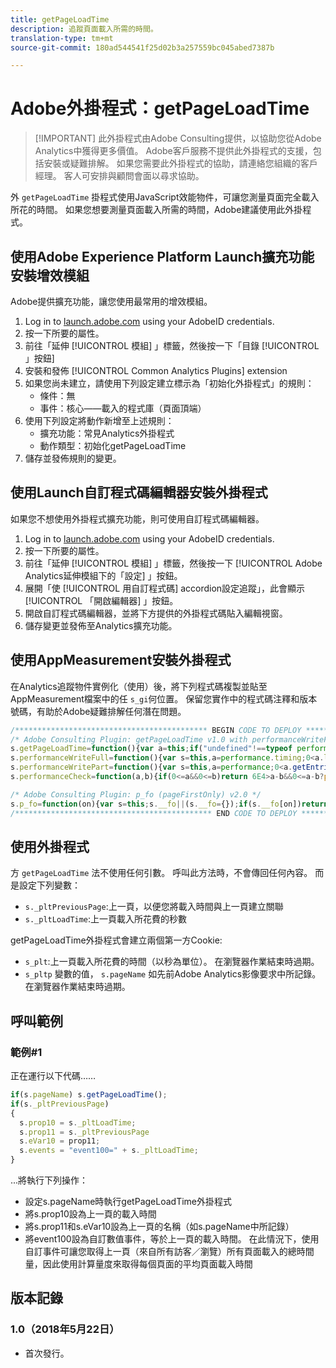 ```yaml
---
title: getPageLoadTime
description: 追蹤頁面載入所需的時間。
translation-type: tm+mt
source-git-commit: 180ad544541f25d02b3a257559bc045abed7387b

---
```



# Adobe外掛程式：getPageLoadTime

> [!IMPORTANT] 此外掛程式由Adobe Consulting提供，以協助您從Adobe Analytics中獲得更多價值。 Adobe客戶服務不提供此外掛程式的支援，包括安裝或疑難排解。 如果您需要此外掛程式的協助，請連絡您組織的客戶經理。 客人可安排與顧問會面以尋求協助。

外 `getPageLoadTime` 掛程式使用JavaScript效能物件，可讓您測量頁面完全載入所花的時間。 如果您想要測量頁面載入所需的時間，Adobe建議使用此外掛程式。

## 使用Adobe Experience Platform Launch擴充功能安裝增效模組

Adobe提供擴充功能，讓您使用最常用的增效模組。

1. Log in to [launch.adobe.com](https://launch.adobe.com) using your AdobeID credentials.
1. 按一下所要的屬性。
1. 前往「延伸 [!UICONTROL 模組] 」標籤，然後按一下「目錄 [!UICONTROL 」按鈕]
1. 安裝和發佈 [!UICONTROL Common Analytics Plugins] extension
1. 如果您尚未建立，請使用下列設定建立標示為「初始化外掛程式」的規則：
   * 條件：無
   * 事件：核心——載入的程式庫（頁面頂端）
1. 使用下列設定將動作新增至上述規則：
   * 擴充功能：常見Analytics外掛程式
   * 動作類型：初始化getPageLoadTime
1. 儲存並發佈規則的變更。

## 使用Launch自訂程式碼編輯器安裝外掛程式

如果您不想使用外掛程式擴充功能，則可使用自訂程式碼編輯器。

1. Log in to [launch.adobe.com](https://launch.adobe.com) using your AdobeID credentials.
1. 按一下所要的屬性。
1. 前往「延伸 [!UICONTROL 模組] 」標籤，然後按一下 [!UICONTROL Adobe Analytics延伸模組下的「設定] 」按鈕。
1. 展開「使 [!UICONTROL 用自訂程式碼] accordion設定追蹤」，此會顯示 [!UICONTROL 「開啟編輯器] 」按鈕。
1. 開啟自訂程式碼編輯器，並將下方提供的外掛程式碼貼入編輯視窗。
1. 儲存變更並發佈至Analytics擴充功能。

## 使用AppMeasurement安裝外掛程式

在Analytics追蹤物件實例化（使用）後，將下列程式碼複製並貼至AppMeasurement檔案中的任 `s_gi`何位置。 保留您實作中的程式碼注釋和版本號碼，有助於Adobe疑難排解任何潛在問題。

```js
/******************************************* BEGIN CODE TO DEPLOY *******************************************/
/* Adobe Consulting Plugin: getPageLoadTime v1.0 with performanceWriteFull, performanceWritePart, performanceCheck, and performanceRead helper functions (Requires p_fo plug-in) */
s.getPageLoadTime=function(){var a=this;if("undefined"!==typeof performance&&a.p_fo("performance")){var b=performance; b.clearResourceTimings();""!==a.c_r("s_plt")&&(0<b.timing.loadEventEnd&&clearInterval(a.pi),a._pltLoadTime=a.c_r("s_plt"),a._pltPreviousPage=a.c_r("s_pltp"),a.c_w("s_plt",""),a.c_w("s_pltp",""));0===b.timing.loadEventEnd?a.pi=setInterval(function(){a.performanceWriteFull()},250):0<b.timing.loadEventEnd&&(a.ptc?a.ptc===b.timing.loadEventEnd&&1===b.getEntries().length&&(a.pwp=setInterval(function(){a.performanceWritePart()},500)):a.performanceWriteFull())}};
s.performanceWriteFull=function(){var s=this,a=performance.timing;0<a.loadEventEnd&&(clearInterval(s.pi),""===s.c_r("s_plt")&& (s.c_w("s_plt",s.performanceCheck(a.loadEventEnd,a.navigationStart)),s.c_w("s_pltp",s.pageName)));s.ptc=a.loadEventEnd};
s.performanceWritePart=function(){var s=this,a=performance;0<a.getEntries().length&&(s.ppfe===a.getEntries().length? clearInterval(s.pwp):s.ppfe=a.getEntries().length);""===s.c_r("s_plt")&&(s.c_w("s_plt",((a.getEntries()[a.getEntries().length-1].responseEnd-a.getEntries()[0].startTime)/1E3).toFixed(2)),s.c_w("s_pltp",s.pageName))};
s.performanceCheck=function(a,b){if(0<=a&&0<=b)return 6E4>a-b&&0<=a-b?parseFloat((a-b)/1E3).toFixed(2):60};

/* Adobe Consulting Plugin: p_fo (pageFirstOnly) v2.0 */
s.p_fo=function(on){var s=this;s.__fo||(s.__fo={});if(s.__fo[on])return!1;s.__fo[on]={};return!0};
/******************************************** END CODE TO DEPLOY ********************************************/
```

## 使用外掛程式

方 `getPageLoadTime` 法不使用任何引數。 呼叫此方法時，不會傳回任何內容。 而是設定下列變數：

* `s._pltPreviousPage`:上一頁，以便您將載入時間與上一頁建立關聯
* `s._pltLoadTime`:上一頁載入所花費的秒數

getPageLoadTime外掛程式會建立兩個第一方Cookie:

* `s_plt`:上一頁載入所花費的時間（以秒為單位）。 在瀏覽器作業結束時過期。
* `s_pltp` 變數的值， `s.pageName` 如先前Adobe Analytics影像要求中所記錄。 在瀏覽器作業結束時過期。

## 呼叫範例

### 範例#1

正在運行以下代碼……

```js
if(s.pageName) s.getPageLoadTime();
if(s._pltPreviousPage)
{
  s.prop10 = s._pltLoadTime;
  s.prop11 = s._pltPreviousPage
  s.eVar10 = prop11;
  s.events = "event100=" + s._pltLoadTime;
}
```

...將執行下列操作：

* 設定s.pageName時執行getPageLoadTime外掛程式
* 將s.prop10設為上一頁的載入時間
* 將s.prop11和s.eVar10設為上一頁的名稱（如s.pageName中所記錄）
* 將event100設為自訂數值事件，等於上一頁的載入時間。   在此情況下，使用自訂事件可讓您取得上一頁（來自所有訪客／瀏覽）所有頁面載入的總時間量，因此使用計算量度來取得每個頁面的平均頁面載入時間

## 版本記錄

### 1.0（2018年5月22日）

* 首次發行。
